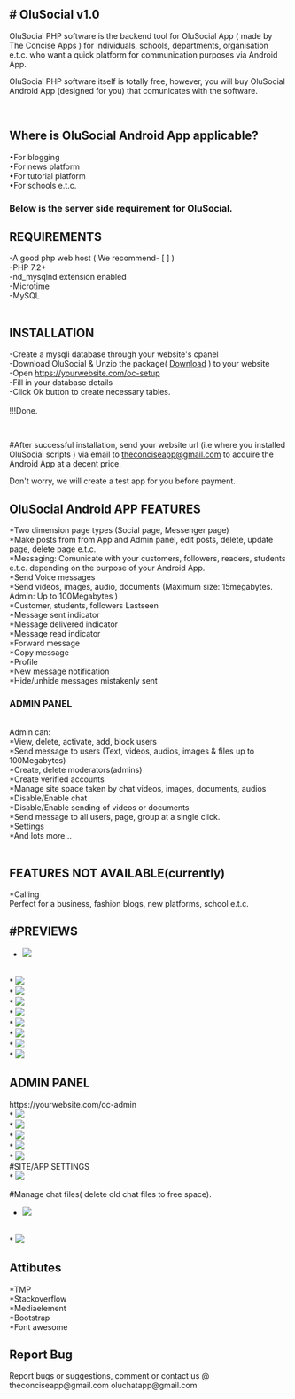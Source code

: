 <html lang="en">
<head>
  <meta charset="utf-8">
  <meta name="viewport" content="width=device-width, initial-scale=1">

<link rel="stylesheet" href="https://stackpath.bootstrapcdn.com/font-awesome/4.7.0/css/font-awesome.min.css">

 <link href="https://cdn.jsdelivr.net/npm/bootstrap@5.0.1/dist/css/bootstrap.min.css" rel="stylesheet" integrity="sha384-+0n0xVW2eSR5OomGNYDnhzAbDsOXxcvSN1TPprVMTNDbiYZCxYbOOl7+AMvyTG2x" crossorigin="anonymous">
</head>

<body>
<div class="container">
<h2># OluSocial v1.0</h2>

OluSocial PHP software is the backend tool for OluSocial App ( made by The Concise Apps ) for individuals, schools, departments, organisation e.t.c. who want a quick platform for communication purposes via Android App.
<br>

OluSocial PHP software itself is totally free, however, you will buy OluSocial Android App (designed for you) that comunicates with the software.

<br>
<h2>Where is OluSocial Android App applicable?</h2>
•For blogging<br>
•For news platform<br>
•For tutorial platform<br>
•For schools e.t.c.
<br>

<h3>
Below is the server side requirement for OluSocial.
</h3>
<h2>REQUIREMENTS</h2>
-A good php web host ( We recommend- [ ] )<br>
-PHP 7.2+<br>
-nd_mysqlnd extension enabled<br>
-Microtime<br>
-MySQL<br>
<br>
<h2>INSTALLATION</h2>

-Create a mysqli database through your website's cpanel<br>
-Download OluSocial & Unzip the package( <a class="btn btn-sm btn-primary" href="https://raw.githubusercontent.com/theconciseapp/olusocial/main/olusocial.zip">Download</a> )
 to your website <br>
-Open https://yourwebsite.com/oc-setup<br>
-Fill in your database details<br>
-Click Ok button to create necessary tables.<br>
<br>
!!!Done.

<br>

#After successful installation, send your website url (i.e where you installed OluSocial scripts )  via email to theconciseapp@gmail.com to acquire the Android App at a decent price.
<div class="text-danger">
Don't worry, we will create a test app for you before payment.
</div>

<h2>OluSocial Android APP FEATURES</h2>

*Two dimension page types (Social page, Messenger page)<br>
*Make posts from from App and Admin panel, edit posts, delete, update page, delete page e.t.c.<br> 
*Messaging: Comunicate with your customers, followers, readers, students e.t.c. depending on the purpose of your Android App.<br>
*Send Voice messages<br>
*Send videos, images, audio, documents (Maximum size:  15megabytes. Admin: Up to 100Megabytes )
<br>
*Customer, students, followers Lastseen<br>
*Message sent indicator<br>
*Message delivered indicator<br>
*Message read indicator<br>
*Forward message<br>
*Copy message<br>
*Profile<br>
*New message notification<br>
*Hide/unhide messages mistakenly sent<br>

<h3>ADMIN PANEL</h3>
<br>
Admin can: <br>
*View, delete, activate, add, block users<br>
*Send message to users (Text, videos, audios, images & files up to 100Megabytes)<br>
*Create, delete moderators(admins)<br>
*Create verified accounts<br>
*Manage site space taken by chat videos, images, documents, audios<br>
*Disable/Enable chat<br>
*Disable/Enable sending of videos or documents<br>
*Send message to all users, page, group at a single click.<br>
*Settings<br>
*And lots more...
<br>
<br>
<h2>FEATURES NOT AVAILABLE(currently)</h2>
*Calling
<br>
Perfect for a business, fashion blogs, new platforms, school e.t.c.

<h2>#PREVIEWS</h2>

* <img style="max-width: 450px;" src="https://github.com/theconciseapp/oluchat/blob/main/previews/Screenshot_20210606-195533.png?raw=true">
<br>
* <img style="max-width: 450px;" src="https://github.com/theconciseapp/oluchat/blob/main/previews/Screenshot_20210607-092013.png?raw=true">
<br>
* <img src="max-width: 450px;" src="https://github.com/theconciseapp/oluchat/blob/main/previews/Screenshot_20210606-195533.png?raw=true">
<br>
* <img style="max-width: 450px;" src="https://github.com/theconciseapp/oluchat/blob/main/previews/Screenshot_20210607-091701.png?raw=true">
<br>
* <img style="max-width: 450px;" src="https://github.com/theconciseapp/oluchat/blob/main/previews/Screenshot_20210607-091834.png?raw=true">
<br>
* <img style="max-width: 450px;" src="https://github.com/theconciseapp/oluchat/blob/main/previews/Screenshot_20210720-235216.png?raw=true">
<br>
* <img src="max-width: 450px;" src="https://github.com/theconciseapp/oluchat/blob/main/previews/Screenshot_20210720-235230.png?raw=true">
<br>
* <img style="max-width: 450px;" src="https://github.com/theconciseapp/oluchat/blob/main/previews/Screenshot_20210607-093143.png?raw=true">
<br>
* <img style="max-width: 450px;" src="https://github.com/theconciseapp/oluchat/blob/main/previews/Screenshot_20210607-091815.png?raw=true">
<br>

<h2>ADMIN PANEL</h2>
https://yourwebsite.com/oc-admin
<br>
* <img src="https://github.com/theconciseapp/oluchat/blob/main/previews/Screenshot%202021-07-13%20at%2004-58-11%20Admin%20Panel.png?raw=true">
<br>
* <img src="https://github.com/theconciseapp/oluchat/blob/main/previews/Screenshot%202021-07-13%20at%2004-33-43%20Admin%20Panel_1.png?raw=true">
<br>
* <img src="https://github.com/theconciseapp/oluchat/blob/main/previews/Screenshot%202021-07-13%20at%2004-34-31%20Admin%20Panel_1.png?raw=true">
<br>
* <img src="https://github.com/theconciseapp/oluchat/blob/main/previews/Screenshot%202021-07-13%20at%2004-47-02%20Admin%20Panel_1.png?raw=true">
<br>
* <img src="https://github.com/theconciseapp/oluchat/blob/main/previews/Screenshot%202021-07-13%20at%2004-51-14%20Admin%20Panel_1.png?raw=true">
<br>
#SITE/APP SETTINGS
<br>
* <img src="https://github.com/theconciseapp/oluchat/blob/main/previews/Screenshot%202021-07-13%20at%2004-36-43%20Admin%20Panel.png?raw=true">

#Manage chat files( delete old chat files to free space).
<br>
* <img src="https://github.com/theconciseapp/oluchat/blob/main/previews/Screenshot%202021-07-13%20at%2004-39-55%20Admin%20Panel.png?raw=true">
<br>
* <img src="https://github.com/theconciseapp/oluchat/blob/main/previews/Screenshot%202021-07-13%20at%2004-41-09%20Admin%20Panel_1.png?raw=true">

<h2>Attibutes</h2>
*TMP<br>
*Stackoverflow<br>
*Mediaelement<br>
*Bootstrap<br>
*Font awesome<br>
<h2>Report Bug</h2>
Report bugs or suggestions, comment or contact us @ theconciseapp@gmail.com oluchatapp@gmail.com 
<br>
</div>
</body>
</html>
